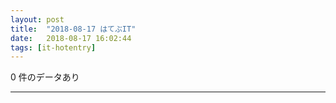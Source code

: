 ```yaml
---
layout: post
title:  "2018-08-17 はてぶIT"
date:   2018-08-17 16:02:44
tags: [it-hotentry]
---
```

0 件のデータあり

<hr>
